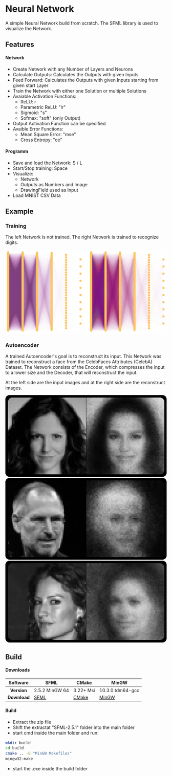 # Neural Network

A simple Neural Network build from scratch. The SFML library is used to visualize the Network.

## Features

#### Network

- Create Network with any Number of Layers and Neurons
- Calculate Outputs: Calculates the Outputs with given Inputs
- Feed Forward: Calculates the Outputs with given Inputs starting from given start Layer
- Train the Network with either one Solution or multiple Solutions
- Avaiable Activation Functions:
  - ReLU: r
  - Parametric ReLU: "lr"
  - Sigmoid: "s"
  - Sofmax: "soft" (only Output)
- Output Activation Function can be specified
- Avaible Error Functions:
  - Mean Square Error: "mse"
  - Cross Entropy: "ce"

#### Programm

- Save and load the Network: S / L
- Start/Stop training: Space
- Visualize:
  - Network
  - Outputs as Numbers and Image
  - DrawingField used as Input
- Load MNIST CSV Data

## Example

### Training
The left Network is not trained. The right Network is trained to recognize digits.

<img src="assets/images/Training.png" alt="Training Image" />


### Autoencoder
A trained Autoencoder's goal is to reconstruct its input. This Network was trained to reconstruct a face from the CelebFaces Attributes (CelebA) Dataset. The Network consists of the Encoder, which compresses the input to a lower size and the Decoder, that will reconstruct the input.  

At the left side are the input images and at the right side are the reconstruct images.


<img src="assets/images/AutoEncoder1.png" alt="Autoencoder Image 1" />

<img src="assets/images/AutoEncoder2.png" alt="Autoencoder Image 2" />

<img src="assets/images/AutoEncoder3.png" alt="Autoencoder Image 3" />


## Build

#### Downloads

|   Software   | **SFML**                                              | **CMake**                            | **MinGW**                                             |
| :----------: | ----------------------------------------------------- | ------------------------------------ | ----------------------------------------------------- |
| **Version**  | 2.5.2 MinGW 64                                        | 3.22+ Msi                            | 10.3.0 tdm64-gcc                                      |
| **Download** | [SFML](https://www.sfml-dev.org/download/sfml/2.5.1/) | [CMake](https://cmake.org/download/) | [MinGW](https://jmeubank.github.io/tdm-gcc/download/) |

#### Build

- Extract the zip file
- Shift the extractat "SFML-2.5.1" folder into the main folder
- start cmd inside the main folder and run:

```sh
mkdir build
cd build
cmake .. -G "MinGW Makefiles"
mingw32-make
```

- start the .exe inside the build folder
